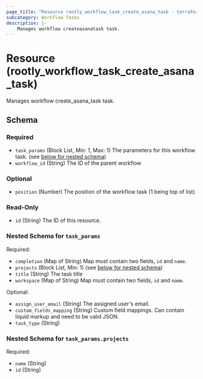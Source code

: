 ```yaml
---
page_title: "Resource rootly_workflow_task_create_asana_task - terraform-provider-rootly"
subcategory: Workflow Tasks
description: |-
    Manages workflow createasanatask task.
---
```


# Resource (rootly_workflow_task_create_asana_task)

Manages workflow create_asana_task task.



<!-- schema generated by tfplugindocs -->
## Schema

### Required

- `task_params` (Block List, Min: 1, Max: 1) The parameters for this workflow task. (see [below for nested schema](#nestedblock--task_params))
- `workflow_id` (String) The ID of the parent workflow

### Optional

- `position` (Number) The position of the workflow task (1 being top of list)

### Read-Only

- `id` (String) The ID of this resource.

<a id="nestedblock--task_params"></a>
### Nested Schema for `task_params`

Required:

- `completion` (Map of String) Map must contain two fields, `id` and `name`.
- `projects` (Block List, Min: 1) (see [below for nested schema](#nestedblock--task_params--projects))
- `title` (String) The task title
- `workspace` (Map of String) Map must contain two fields, `id` and `name`.

Optional:

- `assign_user_email` (String) The assigned user's email.
- `custom_fields_mapping` (String) Custom field mappings. Can contain liquid markup and need to be valid JSON.
- `task_type` (String)

<a id="nestedblock--task_params--projects"></a>
### Nested Schema for `task_params.projects`

Required:

- `name` (String)
- `id` (String)
